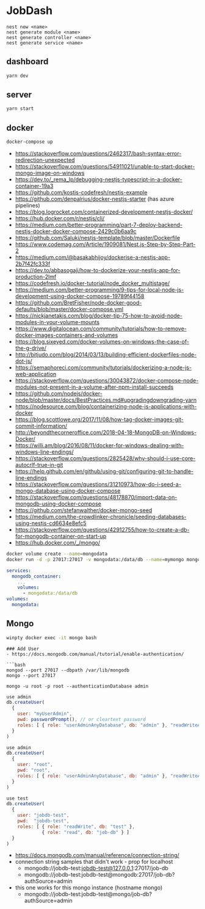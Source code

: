 # JobDash

```
nest new <name>
nest generate module <name>
nest generate controller <name>
nest generate service <name>
```

## dashboard

```bash
yarn dev
```

## server

```bash
yarn start
```

## docker

```bash
docker-compose up
```
- https://stackoverflow.com/questions/2462317/bash-syntax-error-redirection-unexpected
- https://stackoverflow.com/questions/54911021/unable-to-start-docker-mongo-image-on-windows
- https://dev.to/_rema_lp/debugging-nestjs-typescript-in-a-docker-container-19a3
- https://github.com/kostis-codefresh/nestjs-example
- https://github.com/denpalrius/docker-nestjs-starter (has azure pipelines)
- https://blog.logrocket.com/containerized-development-nestjs-docker/
- https://hub.docker.com/r/nestjs/cli/
- https://medium.com/better-programming/part-7-deploy-backend-nestjs-docker-docker-compose-2429c0b6aa9c
- https://github.com/Saluki/nestjs-template/blob/master/Dockerfile
- https://www.codemag.com/Article/1909081/Nest.js-Step-by-Step-Part-2
- https://medium.com/@basakabhijoy/dockerise-a-nestjs-app-2b7f42fc333f
- https://dev.to/abbasogaji/how-to-dockerize-your-nestjs-app-for-production-2lmf
- https://codefresh.io/docker-tutorial/node_docker_multistage/
- https://medium.com/better-programming/9-tips-for-local-node-js-development-using-docker-compose-19789f44158
- https://github.com/BretFisher/node-docker-good-defaults/blob/master/docker-compose.yml
- https://nickjanetakis.com/blog/docker-tip-75-how-to-avoid-node-modules-in-your-volume-mounts
- https://www.digitalocean.com/community/tutorials/how-to-remove-docker-images-containers-and-volumes
- https://blog.sixeyed.com/docker-volumes-on-windows-the-case-of-the-g-drive/
- http://bitjudo.com/blog/2014/03/13/building-efficient-dockerfiles-node-dot-js/
- https://semaphoreci.com/community/tutorials/dockerizing-a-node-js-web-application
- https://stackoverflow.com/questions/30043872/docker-compose-node-modules-not-present-in-a-volume-after-npm-install-succeeds
- https://github.com/nodejs/docker-node/blob/master/docs/BestPractices.md#upgradingdowngrading-yarn
- https://nodesource.com/blog/containerizing-node-js-applications-with-docker
- https://blog.scottlowe.org/2017/11/08/how-tag-docker-images-git-commit-information/
- http://beyondthecorneroffice.com/2018-04-18-MongoDB-on-Windows-Docker/
- https://willi.am/blog/2016/08/11/docker-for-windows-dealing-with-windows-line-endings/
- https://stackoverflow.com/questions/2825428/why-should-i-use-core-autocrlf-true-in-git
- https://help.github.com/en/github/using-git/configuring-git-to-handle-line-endings
- https://stackoverflow.com/questions/31210973/how-do-i-seed-a-mongo-database-using-docker-compose
- https://stackoverflow.com/questions/48178870/import-data-on-mongodb-using-docker-compose
- https://github.com/stefanwalther/docker-mongo-seed
- https://medium.com/the-crowdlinker-chronicle/seeding-databases-using-nestjs-cd6634e8efc5
- https://stackoverflow.com/questions/42912755/how-to-create-a-db-for-mongodb-container-on-start-up
- https://hub.docker.com/_/mongo/

```bash
docker volume create --name=mongodata
docker run -d -p 27017:27017 -v mongodata:/data/db --name=mymongo mongodb:3.3
```

```yml
services:
  mongodb_container:
    ...
    volumes:
      - mongodata:/data/db
volumes:
  mongodata:
```

## Mongo

```bash
winpty docker exec -it mongo bash
```

```
### Add User
- https://docs.mongodb.com/manual/tutorial/enable-authentication/

```bash
mongod --port 27017 --dbpath /var/lib/mongodb
mongo --port 27017
```

```
mongo -u root -p root --authenticationDatabase admin
```

```javascript
use admin
db.createUser(
  {
    user: "myUserAdmin",
    pwd: passwordPrompt(), // or cleartext password
    roles: [ { role: "userAdminAnyDatabase", db: "admin" }, "readWriteAnyDatabase" ]
  }
)
```

```javascript
use admin
db.createUser(
  {
    user: "root",
    pwd: "root",
    roles: [ { role: "userAdminAnyDatabase", db: "admin" }, "readWriteAnyDatabase" ]
  }
)
```

```javascript
use test
db.createUser(
  {
    user: "jobdb-test",
    pwd:  "jobdb-test",
    roles: [ { role: "readWrite", db: "test" },
             { role: "read", db: "job-db" } ]
  }
)
```

- https://docs.mongodb.com/manual/reference/connection-string/
- connection string samples that didn't work - prop for localhost
  - mongodb://jobdb-test:jobdb-test@127.0.0.1:27017/job-db
  - mongodb://jobdb-test:jobdb-test@mongodb:27017/job-db?authSource=admin
- this one works for this mongo instance (hostname mongo)
    - mongodb://jobdb-test:jobdb-test@mongo/job-db?authSource=admin 
